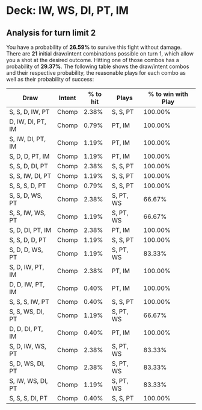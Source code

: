 # Deck: IW, WS, DI, PT, IM
## Analysis for turn limit 2
You have a probability of **26.59%** to survive this fight without damage. There are **21** initial draw/intent combinations possible on turn 1, which allow you a shot at the desired outcome. Hitting one of those combos has a probability of **29.37%**.
The following table shows the draw/intent combos and their respective probability, the reasonable plays for each combo as well as their probability of success:

|Draw|Intent|% to hit|Plays|% to win with Play|
|----|------|--------|-----|------------------|
|S, S, D, IW, PT|Chomp|2.38%|S, S, PT|100.00%|
|D, IW, DI, PT, IM|Chomp|0.79%|PT, IM|100.00%|
|S, IW, DI, PT, IM|Chomp|1.19%|PT, IM|100.00%|
|S, D, D, PT, IM|Chomp|1.19%|PT, IM|100.00%|
|S, S, D, DI, PT|Chomp|2.38%|S, S, PT|100.00%|
|S, S, IW, DI, PT|Chomp|1.19%|S, S, PT|100.00%|
|S, S, S, D, PT|Chomp|0.79%|S, S, PT|100.00%|
|S, S, D, WS, PT|Chomp|2.38%|S, PT, WS|66.67%|
|S, S, IW, WS, PT|Chomp|1.19%|S, PT, WS|66.67%|
|S, D, DI, PT, IM|Chomp|2.38%|PT, IM|100.00%|
|S, S, D, D, PT|Chomp|1.19%|S, S, PT|100.00%|
|S, D, D, WS, PT|Chomp|1.19%|S, PT, WS|83.33%|
|S, D, IW, PT, IM|Chomp|2.38%|PT, IM|100.00%|
|D, D, IW, PT, IM|Chomp|0.40%|PT, IM|100.00%|
|S, S, S, IW, PT|Chomp|0.40%|S, S, PT|100.00%|
|S, S, WS, DI, PT|Chomp|1.19%|S, PT, WS|66.67%|
|D, D, DI, PT, IM|Chomp|0.40%|PT, IM|100.00%|
|S, D, IW, WS, PT|Chomp|2.38%|S, PT, WS|83.33%|
|S, D, WS, DI, PT|Chomp|2.38%|S, PT, WS|83.33%|
|S, IW, WS, DI, PT|Chomp|1.19%|S, PT, WS|83.33%|
|S, S, S, DI, PT|Chomp|0.40%|S, S, PT|100.00%|
